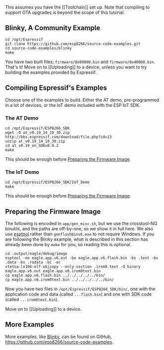 This assumes you have the [[Toolchain]] set up. Note that compiling to support OTA upgrades is beyond the scope of this tutorial.

## Blinky, A Community Example
```
cd /opt/Espressif
git clone https://github.com/esp8266/source-code-examples.git
cd source-code-examples/blinky
make
```
You have two built files; `firmware/0x00000.bin` and `firmware/0x40000.bin`. That's it! Move on to [[Uploading]] to a device, unless you want to try building the examples provided by Espressif.

## Compiling Espressif's Examples
Choose one of the examples to build. Either the AT demo, pre-programmed in a lot of devices, or the IoT demo included with the ESP IoT SDK.

### The AT Demo
```
cd /opt/Espressif/ESP8266_SDK
wget -O at_v0.19_14_10_30.zip http://bbs.espressif.com/download/file.php?id=13
unzip at_v0.19_14_10_30.zip
cd at_v0.19_on_SDKv0.9.2
make
```
This should be enough before [Preparing the Firmware Image](#preparing-the-firmware-image).

### The IoT Demo
```
cd /opt/Espressif/ESP8266_SDK/IoT_Demo
make
```
This should be enough before [Preparing the Firmware Image](#preparing-the-firmware-image).

## Preparing the Firmware Image
The following is encoded in `app/gen_misc.sh`, but we use the crosstool-NG binutils, and the paths are off-by-one, so we show it in full here. We also use [esptool](https://github.com/tommie/esptool-ck) rather than `genflashbinv6.exe` to not require Windows. If you are following the Blinky example, what is described in this section has already been done by `make` for you, so reading this is optional.

```
cd .output/eagle/debug/image
esptool -eo eagle.app.v6.out -bo eagle.app.v6.flash.bin -bs .text -bs .data -bs .rodata -bc -ec
xtensa-lx106-elf-objcopy --only-section .irom0.text -O binary eagle.app.v6.out eagle.app.v6.irom0text.bin
cp eagle.app.v6.flash.bin ../../../../../bin/
cp eagle.app.v6.irom0text.bin ../../../../../bin/
```

Now you have two files in `/opt/Espressif/ESP8266_SDK/bin/`, one with the application code and data (called `...flash.bin`) and one with SDK code (called `...irom0text.bin`).

Move on to [[Uploading]] to a device.

## More Examples
More examples, like [Blinky](https://github.com/esp8266/source-code-examples/tree/master/blinky), can be found on GitHub, https://github.com/esp8266/source-code-examples.